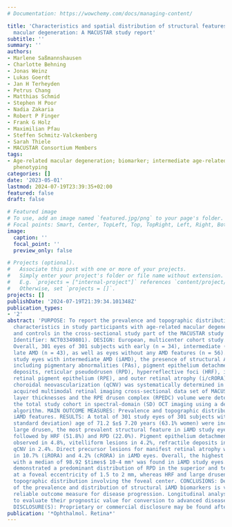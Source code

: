 ```yaml
---
# Documentation: https://wowchemy.com/docs/managing-content/

title: 'Characteristics and spatial distribution of structural features in age-related
  macular degeneration: A MACUSTAR study report'
subtitle: ''
summary: ''
authors:
- Marlene Saßmannshausen
- Charlotte Behning
- Jonas Weinz
- Lukas Goerdt
- Jan H Terheyden
- Petrus Chang
- Matthias Schmid
- Stephen H Poor
- Nadia Zakaria
- Robert P Finger
- Frank G Holz
- Maximilian Pfau
- Steffen Schmitz-Valckenberg
- Sarah Thiele
- MACUSTAR Consortium Members
tags:
- Age-related macular degeneration; biomarker; intermediate age-related macular degeneration;
  phenotyping
categories: []
date: '2023-05-01'
lastmod: 2024-07-19T23:39:35+02:00
featured: false
draft: false

# Featured image
# To use, add an image named `featured.jpg/png` to your page's folder.
# Focal points: Smart, Center, TopLeft, Top, TopRight, Left, Right, BottomLeft, Bottom, BottomRight.
image:
  caption: ''
  focal_point: ''
  preview_only: false

# Projects (optional).
#   Associate this post with one or more of your projects.
#   Simply enter your project's folder or file name without extension.
#   E.g. `projects = ["internal-project"]` references `content/project/deep-learning/index.md`.
#   Otherwise, set `projects = []`.
projects: []
publishDate: '2024-07-19T21:39:34.101348Z'
publication_types:
- '2'
abstract: 'PURPOSE: To report the prevalence and topographic distribution of structural
  characteristics in study participants with age-related macular degeneration (AMD)
  and controls in the cross-sectional study part of the MACUSTAR study (ClinicalTrials.gov
  Identifier: NCT03349801). DESIGN: European, multicenter cohort study. SUBJECTS:
  Overall, 301 eyes of 301 subjects with early (n = 34), intermediate (n = 168), and
  late AMD (n = 43), as well as eyes without any AMD features (n = 56). METHODS: In
  study eyes with intermediate AMD (iAMD), the presence of structural AMD biomarkers,
  including pigmentary abnormalities (PAs), pigment epithelium detachment (PED), refractile
  deposits, reticular pseudodrusen (RPD), hyperreflective foci (HRF), incomplete/complete
  retinal pigment epithelium (RPE), and outer retinal atrophy (i/cRORA), and quiescent
  choroidal neovascularization (qCNV) was systematically determined in the prospectively
  acquired multimodal retinal imaging cross-sectional data set of MACUSTAR. Retinal
  layer thicknesses and the RPE drusen complex (RPEDC) volume were determined for
  the total study cohort in spectral-domain (SD) OCT imaging using a deep-learning-based
  algorithm. MAIN OUTCOME MEASURES: Prevalence and topographic distribution of structural
  iAMD features. RESULTS: A total of 301 study eyes of 301 subjects with a mean ($±$
  standard deviation) age of 71.2 $±$ 7.20 years (63.1% women) were included. Besides
  large drusen, the most prevalent structural feature in iAMD study eyes were PA (57.1%),
  followed by HRF (51.8%) and RPD (22.0%). Pigment epithelium detachment lesions were
  observed in 4.8%, vitelliform lesions in 4.2%, refractile deposits in 3.0%, and
  qCNV in 2.4%. Direct precursor lesions for manifest retinal atrophy were detected
  in 10.7% (iRORA) and 4.2% (cRORA) in iAMD eyes. Overall, the highest RPEDC volume
  with a median of 98.92 $times$ 10-4 mm³ was found in iAMD study eyes. Spatial analysis
  demonstrated a predominant distribution of RPD in the superior and temporal subfields
  at a foveal eccentricity of 1.5 to 2 mm, whereas HRF and large drusen had a distinct
  topographic distribution involving the foveal center. CONCLUSIONS: Detailed knowledge
  of the prevalence and distribution of structural iAMD biomarkers is vital to identify
  reliable outcome measure for disease progression. Longitudinal analyses are needed
  to evaluate their prognostic value for conversion to advanced disease stages. FINANCIAL
  DISCLOSURE(S): Proprietary or commercial disclosure may be found after the references.'
publication: '*Ophthalmol. Retina*'
---
```

